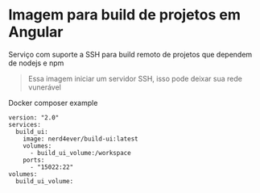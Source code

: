 # Imagem para build de projetos em Angular

Serviço com suporte a SSH para build remoto de projetos que dependem de nodejs e npm

> Essa imagem iniciar um servidor SSH, isso pode deixar sua rede vunerável

Docker composer example
````
version: "2.0"
services:
  build_ui:
    image: nerd4ever/build-ui:latest
    volumes:
      - build_ui_volume:/workspace
    ports:
      - "15022:22"
volumes:
  build_ui_volume:
````
